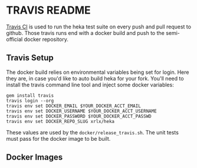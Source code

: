 TRAVIS README
====

[Travis CI](https://travis-ci.org) is used to run the heka test suite on every push and pull request to github. Those travis runs end with a docker build and push to the semi-official docker repository.

Travis Setup
---

The docker build relies on environmental variables being set for login. Here they are, in case you'd like to auto build heka for your fork. You'll need to install the travis command line tool and inject some docker variables:

```
gem install travis
travis login --org
travis env set DOCKER_EMAIL $YOUR_DOCKER_ACCT_EMAIL
travis env set DOCKER_USERNAME $YOUR_DOCKER_ACCT_USERNAME
travis env set DOCKER_PASSWORD $YOUR_DOCKER_ACCT_PASSWD
travis env set DOCKER_REPO_SLUG xrlx/heka
```

These values are used by the `docker/release_travis.sh`. The unit tests must pass for the docker image to be built.

Docker Images
---

